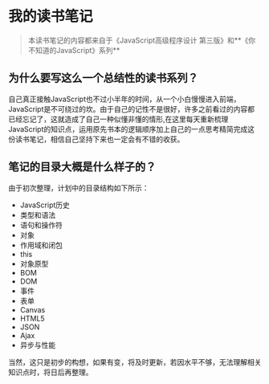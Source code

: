 # 我的读书笔记

> 本读书笔记的内容都来自于《JavaScript高级程序设计 第三版》和**《你不知道的JavaScript》系列**

## 为什么要写这么一个总结性的读书系列？

自己真正接触JavaScript也不过小半年的时间，从一个小白慢慢进入前端，JavaScript是不可绕过的坎。由于自己的记性不是很好，许多之前看过的内容都已经忘记了，这就造成了自己一种似懂非懂的情形,在这里每天重新梳理JavaScript的知识点，运用原先书本的逻辑顺序加上自己的一点思考精简完成这份读书笔记，相信自己坚持下来也一定会有不错的收获。

## 笔记的目录大概是什么样子的？

由于初次整理，计划中的目录结构如下所示：

* JavaScript历史
* 类型和语法
* 语句和操作符
* 对象
* 作用域和闭包
* this
* 对象原型
* BOM
* DOM
* 事件
* 表单
* Canvas
* HTML5
* JSON
* Ajax
* 异步与性能

当然，这只是初步的构想，如果有变，将及时更新，若因水平不够，无法理解相关知识点时，将日后再整理。